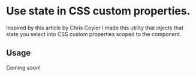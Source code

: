 # Use state in CSS custom properties.

Inspired by this article by Chris Coyier I made this utility that injects that state you select into CSS custom properties scoped to the component.

## Usage

Coming soon!
